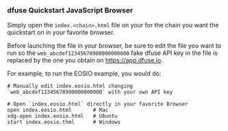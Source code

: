 ### dfuse Quickstart JavaScript Browser

Simply open the `index.<chain>.html` file on your for the
chain you want the quickstart on in your favorite browser.

Before launching the file in your browser, be sure to edit the file
you want to run so the `web_abcdef12345678900000000000` fake dfuse API
key in the file is replaced by the one you obtain on https://app.dfuse.io.

For example, to run the EOSIO example, you would do:

```
# Manually edit index.eosio.html changing `web_abcdef12345678900000000000` with your own API key

# Open `index.eosio.html` directly in your favorite Browser
open index.eosio.html       # Mac
xdg-open index.eosio.html   # Ubuntu
start index.eosio.thml      # Windows
```